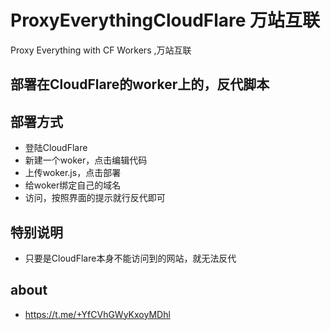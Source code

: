 # ProxyEverythingCloudFlare 万站互联
Proxy Everything with CF Workers ,万站互联

## 部署在CloudFlare的worker上的，反代脚本

## 部署方式

- 登陆CloudFlare
- 新建一个woker，点击编辑代码
- 上传woker.js，点击部署
- 给woker绑定自己的域名
- 访问，按照界面的提示就行反代即可

## 特别说明
- 只要是CloudFlare本身不能访问到的网站，就无法反代

## about
- https://t.me/+YfCVhGWyKxoyMDhl
